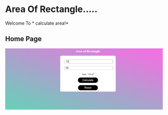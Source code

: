 # Area Of Rectangle.....
Welcome To * calculate area!*
## Home Page

![home page screenshot](./img.css/Screenshot%202024-04-01%20222705.png)


